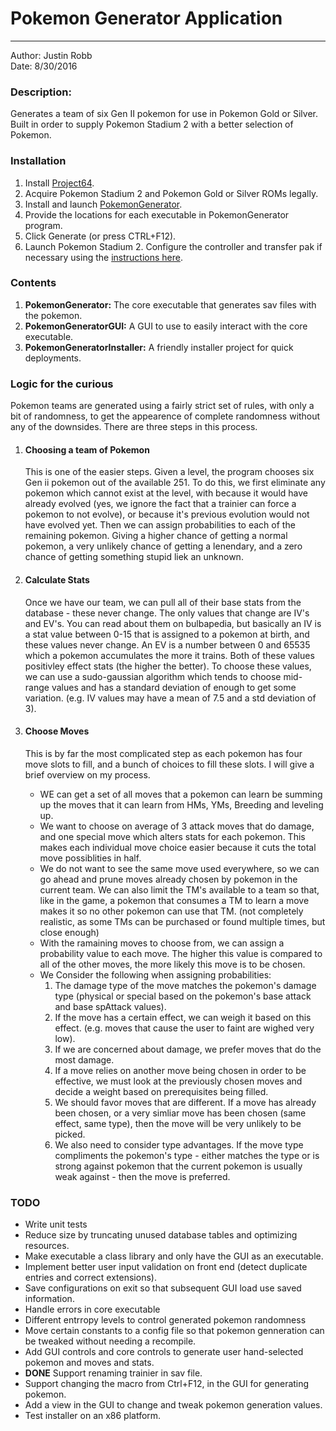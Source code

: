 <h1>Pokemon Generator Application</h1>
<hr />

Author: Justin Robb <br>
Date: 8/30/2016

<h3>Description:</h3>
Generates a team of six Gen II pokemon for use in Pokemon Gold or Silver.
Built in order to supply Pokemon Stadium 2 with a better selection of Pokemon.

<h3>Installation</h3>
<ol>
    <li>Install <a href="http://www.pj64-emu.com/">Project64</a>.</li>
	<li>Acquire Pokemon Stadium 2 and Pokemon Gold or Silver ROMs legally.</li>
	<li>Install and launch <a href="https://github.com/Reptarsrage/Pok-mon-Generator/releases/tag/1.0">PokemonGenerator</a>.</li>
	<li>Provide the locations for each executable in PokemonGenerator program.</li>
    <li>Click Generate (or press CTRL+F12).</li>
    <li>Launch Pokemon Stadium 2. Configure the controller and transfer pak if necessary using the <a href="https://forums.emulator-zone.com/showthread.php?t=2449">instructions here</a>.</li>
</ol>

<h3>Contents</h3>
<ol>
    <li><b>PokemonGenerator:</b> The core executable that generates sav files with the pokemon.</li>
    <li><b>PokemonGeneratorGUI:</b> A GUI to use to easily interact with the core executable.</li>
    <li><b>PokemonGeneratorInstaller:</b> A friendly installer project for quick deployments.</li>
</ol>

<h3>Logic for the curious</h3>
<p>
    Pokemon teams are generated using a fairly strict set of rules, with only a bit of randomness,
    to get the appearence of complete randomness without any of the downsides. There are three steps in this process.
</p>
<ol>
    <li>
        <h4>Choosing a team of Pokemon</h4>
        <p>
            This is one of the easier steps. Given a level,
            the program chooses six Gen ii pokemon out of the available 251.
            To do this, we first eliminate any pokemon which cannot exist at the level,
            with because it would have already evolved
            (yes, we ignore the fact that a trainier can force a pokemon to not evolve), or because it's previous evolution
            would not have evolved yet. Then we can assign probabilities to each of the remaining pokemon.
            Giving a higher chance of getting a normal pokemon, a very unlikely chance of getting a lenendary, and a zero
            chance of getting something  stupid liek an unknown.
        </p>
    </li>
    <li>
        <h4>Calculate Stats</h4>
        <p>
            Once we have our team, we can pull all of their base stats from the database - these never change. The only
            values that change are IV's and EV's. You can read about them on bulbapedia, but basically an IV is a
            stat value between 0-15 that is assigned to a pokemon at birth, and these values never change. An EV is a
            number between 0 and 65535 which a pokemon accumulates the more it trains. Both of these values positivley
            effect stats (the higher the better). To choose these values, we can use a sudo-gaussian algorithm which
            tends to choose mid-range values and has a standard deviation of enough to get some variation.
            (e.g. IV values may have a mean of 7.5 and a std deviation of 3).
        </p>
    </li>
    <li>
        <h4>Choose Moves</h4>
        <p>
            This is by far the most complicated step as each pokemon has four move slots to fill, and a bunch of choices
            to fill these slots. I will give a brief overview on my process.
            <ul>
                <li>
                    WE can get a set of all moves that a pokemon can learn be summing up the
                    moves that it can learn from HMs, YMs, Breeding and leveling up.
                </li>
                <li>
                    We want to choose on average of 3 attack moves that do damage,
                    and one special move which alters stats for each pokemon.
                    This makes each individual move choice easier because it cuts the total move possiblities in half.
                </li>
                <li>
                    We do not want to see the same move used everywhere, so we can go ahead and prune moves already chosen by
                    pokemon in the current team. We can also limit the TM's available to a team so that, like in the game, a pokemon
                    that consumes a TM to learn a move makes it so no other pokemon can use that TM. (not completely realistic, as some
                    TMs can be purchased or found multiple times, but close enough)
                </li>
                <li>
                    With the ramaining moves to choose from, we can assign a probability value to each move.
                    The higher this value is compared to all of the other moves, the more likely this move is to be chosen.
                </li>
                <li>
                    We Consider the following when assigning probabilities:
                    <ol>
                        <li>
                            The damage type of the move matches the pokemon's damage type
                            (physical or special based on the pokemon's base attack and base spAttack values).
                        </li>
                        <li>
                            If the move has a certain effect, we can weigh it based on this effect.
                            (e.g. moves that cause the user to faint are wighed very low).
                        </li>
                        <li>
                            If we are concerned about damage, we prefer moves that do the most damage.
                        </li>
                        <li>
                            If a move relies on another move being chosen in order to be effective,
                            we must look at the previously chosen moves and decide a weight based on prerequisites being filled.
                        </li>
                        <li>
                            We should favor moves that are different. If a move has already been chosen,
                            or a very simliar move has been chosen (same effect, same type),
                            then the move will be very unlikely to be picked.
                        </li>
                        <li>
                            We also need to consider type advantages. If the move type compliments the pokemon's type
                             - either matches the type or is strong against pokemon that the current pokemon is usually weak against -
                            then the move is preferred.
                        </li>
                    </ol>
                </li>
            </ul>
        </p>
    </li>
</ol>



<h3>TODO</h3>
<ul>
    <li>Write unit tests</li>
	<li>Reduce size by truncating unused database tables and optimizing resources.</li>
    <li>Make executable a class library and only have the GUI as an executable.</li>
    <li>Implement better user input validation on front end (detect duplicate entries and correct extensions).</li>
    <li>Save configurations on exit so that subsequent GUI load use saved information.</li>
    <li>Handle errors in core executable</li>
    <li>Different entrropy levels to control generated pokemon randomness</li>
    <li>Move certain constants to a config file so that pokemon genneration can be tweaked without needing a recompile.</li>
    <li>Add GUI controls and core controls to generate user hand-selected pokemon and moves and stats.</li>
    <li><b>DONE</b> Support renaming trainier in sav file.</li>
    <li>Support changing the macro from Ctrl+F12, in the GUI for generating pokemon.</li>
    <li>Add a view in the GUI to change and tweak pokemon generation values.</li>
    <li>Test installer on an x86 platform.</li>
</ul>